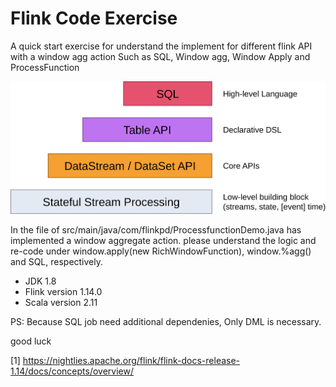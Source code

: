 # Flink Code Exercise
A quick start exercise for understand the implement for different flink API with a window agg action
Such as SQL, Window agg, Window Apply and ProcessFunction

![](levels_of_abstraction.svg)

In the file of src/main/java/com/flinkpd/ProcessfunctionDemo.java has implemented a window aggregate action.
please understand the logic and re-code under window.apply(new RichWindowFunction), window.%agg() and SQL, respectively.


* JDK 1.8
* Flink version 1.14.0
* Scala version 2.11

PS: Because SQL job need additional dependenies, Only DML is necessary.

good luck

[1] https://nightlies.apache.org/flink/flink-docs-release-1.14/docs/concepts/overview/
